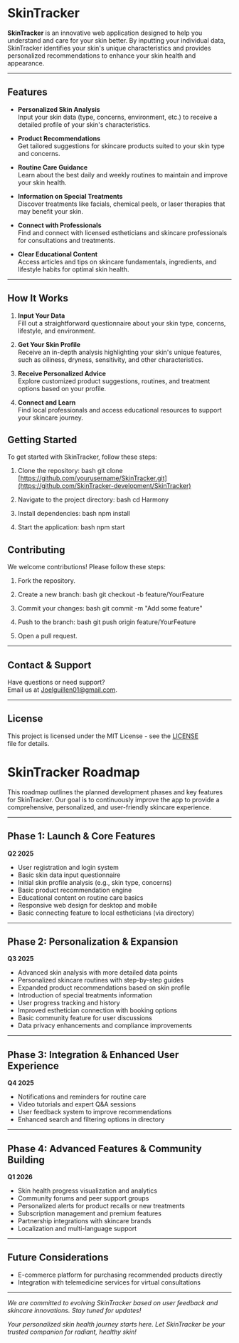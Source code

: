 # SkinTracker

**SkinTracker** is an innovative web application designed to help you understand and care for your skin better. By inputting your individual data, SkinTracker identifies your skin's unique characteristics and provides personalized recommendations to enhance your skin health and appearance.

---

## Features

- **Personalized Skin Analysis**  
  Input your skin data (type, concerns, environment, etc.) to receive a detailed profile of your skin's characteristics.

- **Product Recommendations**  
  Get tailored suggestions for skincare products suited to your skin type and concerns.

- **Routine Care Guidance**  
  Learn about the best daily and weekly routines to maintain and improve your skin health.

- **Information on Special Treatments**  
  Discover treatments like facials, chemical peels, or laser therapies that may benefit your skin.

- **Connect with Professionals**  
  Find and connect with licensed estheticians and skincare professionals for consultations and treatments.

- **Clear Educational Content**  
  Access articles and tips on skincare fundamentals, ingredients, and lifestyle habits for optimal skin health.

---

## How It Works

1. **Input Your Data**  
   Fill out a straightforward questionnaire about your skin type, concerns, lifestyle, and environment.

2. **Get Your Skin Profile**  
   Receive an in-depth analysis highlighting your skin's unique features, such as oiliness, dryness, sensitivity, and other characteristics.

3. **Receive Personalized Advice**  
   Explore customized product suggestions, routines, and treatment options based on your profile.

4. **Connect and Learn**  
   Find local professionals and access educational resources to support your skincare journey.

## Getting Started

To get started with SkinTracker, follow these steps:

1. Clone the repository:
   bash
   git clone [https://github.com/yourusername/SkinTracker.git](https://github.com/SkinTracker-development/SkinTracker)
   

2. Navigate to the project directory:
   bash
   cd Harmony
   

3. Install dependencies:
   bash
   npm install
   

4. Start the application:
   bash
   npm start
   

## Contributing

We welcome contributions! Please follow these steps:

1. Fork the repository.
2. Create a new branch:
   bash
   git checkout -b feature/YourFeature
   
3. Commit your changes:
   bash
   git commit -m "Add some feature"
   
4. Push to the branch:
   bash
   git push origin feature/YourFeature
   
5. Open a pull request.

---

## Contact & Support

Have questions or need support?  
Email us at [Joelguillen01@gmail.com](mailto:Joelguillen01@gmail.com).

---

## License

This project is licensed under the MIT License - see the [LICENSE](LICENSE) file for details.

# SkinTracker Roadmap

This roadmap outlines the planned development phases and key features for SkinTracker. Our goal is to continuously improve the app to provide a comprehensive, personalized, and user-friendly skincare experience.

---

## Phase 1: Launch & Core Features
**Q2 2025**

- User registration and login system
- Basic skin data input questionnaire
- Initial skin profile analysis (e.g., skin type, concerns)
- Basic product recommendation engine
- Educational content on routine care basics
- Responsive web design for desktop and mobile
- Basic connecting feature to local estheticians (via directory)

---

## Phase 2: Personalization & Expansion
**Q3 2025**

- Advanced skin analysis with more detailed data points
- Personalized skincare routines with step-by-step guides
- Expanded product recommendations based on skin profile
- Introduction of special treatments information
- User progress tracking and history
- Improved esthetician connection with booking options
- Basic community feature for user discussions
- Data privacy enhancements and compliance improvements

---

## Phase 3: Integration & Enhanced User Experience
**Q4 2025**

- Notifications and reminders for routine care
- Video tutorials and expert Q&A sessions
- User feedback system to improve recommendations
- Enhanced search and filtering options in directory

---

## Phase 4: Advanced Features & Community Building
**Q1 2026**

- Skin health progress visualization and analytics
- Community forums and peer support groups
- Personalized alerts for product recalls or new treatments
- Subscription management and premium features
- Partnership integrations with skincare brands
- Localization and multi-language support

---

## Future Considerations
- E-commerce platform for purchasing recommended products directly
- Integration with telemedicine services for virtual consultations

---

*We are committed to evolving SkinTracker based on user feedback and skincare innovations. Stay tuned for updates!*


*Your personalized skin health journey starts here. Let SkinTracker be your trusted companion for radiant, healthy skin!*
